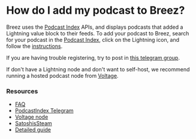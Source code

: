 # How do I add my podcast to Breez?

Breez uses the [Podcast Index](https://podcastindex.org/) APIs, and displays podcasts that added a Lightning value block to their feeds.
To add your podcast to Breez, search for your podcast in the [Podcast Index](https://podcastindex.org/), click on the Lightning icon, and follow the [instructions](https://bowtiedchukar.com/setup-your-podcast-to-stream-sats/).

If you are having trouble registering, try to post in [this telegram group](https://t.me/podcasting20).

If don't have a Lightning node and don't want to self-host, we recommend running a hosted podcast node from [Voltage](https://voltageapp.io/podcast).

### Resources
* [FAQ](http://value4value.io)
* [PodcastIndex Telegram](https://t.me/podcasting20)
* [Voltage node](https://voltageapp.io/podcast)
* [SatoshisSteam](https://satoshis.stream/)
* [Detailed guide](https://bowtiedchukar.com/setup-your-podcast-to-stream-sats/)
